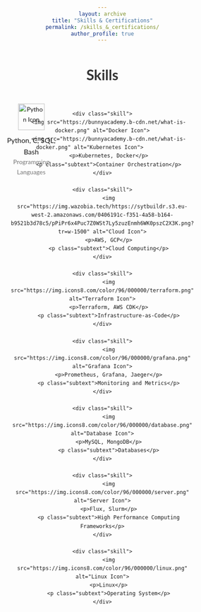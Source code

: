 ```yaml
---
layout: archive
title: "Skills & Certifications"
permalink: /skills_&_certifications/
author_profile: true
---
```


<html lang="en">
<head>
    <meta charset="UTF-8">
    <meta name="viewport" content="width=device-width, initial-scale=1.0">
    <style>
        body {
            font-family: 'Lato', Arial, sans-serif;
            line-height: 1.6;
            margin: 0 15px;
            text-align: center;
        }
        h1 {
            font-size: 32px;
            margin-bottom: 20px;
            color: #333;
        }
        .skills-section {
            display: grid;
            grid-template-columns: repeat(3, 1fr);
            gap: 20px;
            padding: 20px;
            justify-items: center;
        }
        .skill {
            display: flex;
            flex-direction: column;
            align-items: center;
        }
        .skill img {
            width: 60px; /* Icon size */
            margin-bottom: 10px;
        }
        p {
            text-align: center;
            margin: 0;
            font-size: 16px;
        }
        .subtext {
            font-size: 14px;
            color: #777;
        }
    </style>
</head>
<body>

<h1>Skills</h1>

<div class="skills-section">
    <div class="skill">
        <img src="https://img.icons8.com/color/96/000000/python.png" alt="Python Icon">
        <p>Python, C, SQL, Bash</p>
        <p class="subtext">Programming Languages</p>
    </div>
    
    <div class="skill">
        <img src="https://bunnyacademy.b-cdn.net/what-is-docker.png" alt="Docker Icon">
        <img src="https://bunnyacademy.b-cdn.net/what-is-docker.png" alt="Kubernetes Icon">        
        <p>Kubernetes, Docker</p>
        <p class="subtext">Container Orchestration</p>
    </div>

    <div class="skill">
        <img src="https://img.wazobia.tech/https://sytbuildr.s3.eu-west-2.amazonaws.com/0406191c-f351-4a58-b164-b9521b3d78c5/pPiPr6x4Puc7Z0WSt7Ly5zuzEnmh6WK0pszC2X3K.png?tr=w-1500" alt="Cloud Icon">
        <p>AWS, GCP</p>
        <p class="subtext">Cloud Computing</p>
    </div>

    <div class="skill">
        <img src="https://img.icons8.com/color/96/000000/terraform.png" alt="Terraform Icon">
        <p>Terraform, AWS CDK</p>
        <p class="subtext">Infrastructure-as-Code</p>
    </div>

    <div class="skill">
        <img src="https://img.icons8.com/color/96/000000/grafana.png" alt="Grafana Icon">
        <p>Prometheus, Grafana, Jaeger</p>
        <p class="subtext">Monitoring and Metrics</p>
    </div>

    <div class="skill">
        <img src="https://img.icons8.com/color/96/000000/database.png" alt="Database Icon">
        <p>MySQL, MongoDB</p>
        <p class="subtext">Databases</p>
    </div>

    <div class="skill">
        <img src="https://img.icons8.com/color/96/000000/server.png" alt="Server Icon">
        <p>Flux, Slurm</p>
        <p class="subtext">High Performance Computing Frameworks</p>
    </div>

    <div class="skill">
        <img src="https://img.icons8.com/color/96/000000/linux.png" alt="Linux Icon">
        <p>Linux</p>
        <p class="subtext">Operating System</p>
    </div>
</div>

</body>
</html>
